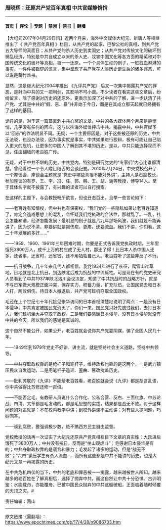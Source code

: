 ### 周晓辉：还原共产党百年真相 中共官媒静悄悄

---

#### [首页](../../../..?n9086733) &nbsp;|&nbsp; [评论](../../../../../epoch-comment?n9086733) &nbsp;|&nbsp; [专题](../../../../../epoch-special?n9086733) &nbsp;|&nbsp; [禁闻](../../../../../epoch-news?n9086733) &nbsp;|&nbsp; [禁书](../../../../../books?n9086733) &nbsp;|&nbsp; [翻墙](https://github.com/gfw-breaker/nogfw/blob/master/README.md?n9086733)


<div class="post_content" id="artbody" itemprop="articleBody">
 <!-- article content begin -->
 <p>
  【大纪元2017年04月29日讯】近两个月来，海外中文媒体大纪元、新唐人等相继推出了《
  <ok href="https://www.epochtimes.com/gb/tag/%E5%85%B1%E4%BA%A7%E5%85%9A%E7%99%BE%E5%B9%B4%E7%9C%9F%E7%9B%B8.html">
   共产党百年真相
  </ok>
  》栏目，从共产党的起家、巴黎公社的真相，到共产党五大导师的真面目；从共产党的杀人历史到卖国史；从共产党对传统文化的破坏到祸乱经济，特别是中共自成立以来的杀人史、戕害中国文化等各方面的精英和对中国传统文化的破坏等真相，被一一还原。一个个具体生动的例子，一桩桩血淋淋的事实，一件件被戳穿的谎言，集中呈现了共产党在人类历史诞生后的诸多罪恶，可以说是罄竹难书。
 </p>
 <p>
  显然，这是继大纪元2004年推出
  <ok href="https://www.epochtimes.com/gb/tag/%E3%80%8A%E4%B9%9D%E8%AF%84%E5%85%B1%E4%BA%A7%E5%85%9A%E3%80%8B.html">
   《九评共产党》
  </ok>
  后又一次集中揭露共产党的罪恶，是射向中共的又一把利剑，其影响不可小觑。不少读者在看完这些文章后，纷纷留言，除了感谢对历史的还原外，更表示加深了对中共的了解，进一步认清了共产党、尤其是中共的“假、恶、暴”并非始于今日，而是在其成立那天起就已经拥有了这样的基因。
 </p>
 <p>
  诡异的是，对于这一篇篇直刺中共心窝的文章，中共的各大媒体两个月来是静悄悄，几乎没有任何的回应，这与以往海外媒体抨击中共、揭露中共，中共官媒予以“回击”的作法明显不同。无疑，一个主要原因是，对于这些被还原的历史，中共无法驳，也没办法驳，因为事实就是事实，中共如果进行狡辩，极有可能让自己陷入更大的危机，让更多的中国人了解到其不堪的历史。是以，中共只能选择视而不见，任由翻墙的老百姓广传。
 </p>
 <p>
  无疑，对于中共不堪的历史，中共党内，特别是研究党史的“专家们”内心比谁都清楚。曾经看过一个令人瞠目结舌的会谈纪要。2010年7月24日，中央党校召开了一个座谈会，座谈会主题就是“党史中哪些真相不能对外讲”，主持人是石副校长，参加座谈的有罗、王、李、冯、任、郭、韩、王、胡、谢等教授，博导14人。至于具体名字就不披露了，有兴趣的读者可以自行搜索。
 </p>
 <p>
  在这样的主题下，与会教授畅所欲言，但也丑态百出。且举一些言论如下：
 </p>
 <p>
  ——老百姓有知情权，但中共也有保密权，“我们党的一些隐私如果让老百姓知道了，肯定会造成思想上的混乱，会怀疑我们党执政的合法性，那就乱了。一乱，社会怎能和谐，经济怎能发展？最明显的例子就是八九年那场风波，我们就是不能再讲了，因为说不清，非要讲就是揭伤疤，更疼，还要流血。我们不讲，你们看，这二十年发展的多好……”
 </p>
 <p>
  ——1959、1960、1961年三年困难时期，你要是正式告诉我党执政时期，三年里饿死3800万人，成千上万的村庄成了无人村，那还了得！比日本人杀中国人还多，还省事，还省时，还省钱，还不用牺牲自己人。老百姓听了这些非反了不行。
 </p>
 <p>
  ——抗日战争，几十年来几代人都相信，我党1934年进行了长征，爬雪山过草地，目地就是北上抗日，到达陕北后成为抗战的中流砥柱。可是现在有的党史研究人员看到了中共1937年陕北洛川会议决定，知道了中共抗战时的战略方针，就是不与日军做大规模正面冲突，保存实力，积蓄力量，扩充队伍，让国民党去和日本人打，两败俱伤。待日本人撤退后，共产党可趁机夺取全国政权。
 </p>
 <p>
  毛还在上个世纪七十年代接见来华访问的日本首相清楚地说明了两点：一是没有日本侵华，中共肯定被国民党消灭了，你们一来，国民党只好先放过我们，去打日本人，我们趁机坐大并夺取了政权。二是我们要感谢日本侵华，没有日本侵华就没有中共的今天，所以我们的感谢是真诚的。
 </p>
 <p>
  这个自然不能公开，如果公开，老百姓就会说你共产党耍阴谋，骗了全国人民几十年。
 </p>
 <p>
  ——1949年到1979年党史不好讲，讲主流，就是坚持社会主义道路，坚持中共领导。
 </p>
 <p>
  ——中共夺取政权靠的是枪杆子和笔杆子，维持政权也靠的是这两个，一是武力镇压民众自发运动，二是用笔杆子造谣、歪曲、篡改掩盖历史。
 </p>
 <p>
  ——批判苏联的《九评》不能给老百姓看，老百姓就会说《九评》都是胡言乱语，你中共做得比苏修还修一百倍。
 </p>
 <p>
  ——不能否定毛。有教研人员说什么合作化、公私合营、反右、三面红旗、中苏论战、四清、文革都是毛发动的，都是毛思想的实践，结果都是战无不败。对于这样问题的对策就是：不在校内教学中讲；到校外讲课不主动讲；对有些人提问题，巧妙回答。
 </p>
 <p>
  ——谈到腐败，要强调极少数，绝不搞西方民主自由监督。
 </p>
 <p>
  党校教授的话再一次证实了大纪元还原共产党真相栏目下文章的真实性：大跃进后饿死了3800万人；中共没有抗日，反而是“坐山观虎斗”；毛感谢日本侵华是有的；中共夺取政权靠的是谎言和暴力；毛发起了诸多的运动，但是“战无不败”；“六四”镇压学生有杀人流血……而所有这些都是中共不能讲的历史，也是大纪元文章一再揭露的历史。
 </p>
 <p>
  在中共危机四伏的当下，中共的老底和罪恶被一一揭露，越来越被世人所知。越来越多的老百姓在了解真相后，选择了抛弃中共，而这自然让中共十分恐惧。古训明鉴：水能载舟，亦能覆舟。已被中国民众抛弃的中共这艘破船，正面临着随时倾覆的灭顶之灾。#
 </p>
 <p>
  责任编辑：莆山
 </p>
 <!-- article content end -->
 <div id="below_article_ad">
 </div>
</div>


---

原文链接（需翻墙）：https://www.epochtimes.com/gb/17/4/28/n9086733.htm